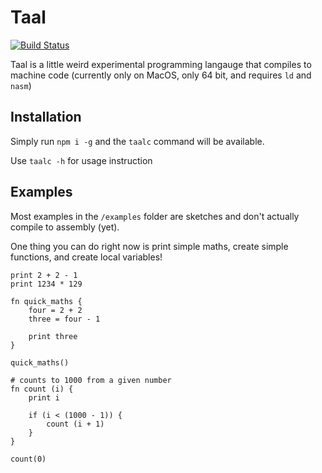 # Taal

[![Build Status](https://travis-ci.org/Nickforall/taal.svg?branch=master)](https://travis-ci.org/Nickforall/taal)

Taal is a little weird experimental programming langauge that compiles to machine code (currently only on MacOS, only 64 bit, and requires `ld` and `nasm`)

## Installation

Simply run `npm i -g` and the `taalc` command will be available.

Use `taalc -h` for usage instruction

## Examples

Most examples in the `/examples` folder are sketches and don't actually compile to assembly (yet).

One thing you can do right now is print simple maths, create simple functions, and create local variables!

```taal
print 2 + 2 - 1
print 1234 * 129
```

```taal
fn quick_maths {
	four = 2 + 2
	three = four - 1

	print three
}

quick_maths()
```

```taal
# counts to 1000 from a given number
fn count (i) {
	print i

	if (i < (1000 - 1)) {
		count (i + 1)
	}
}

count(0)
```